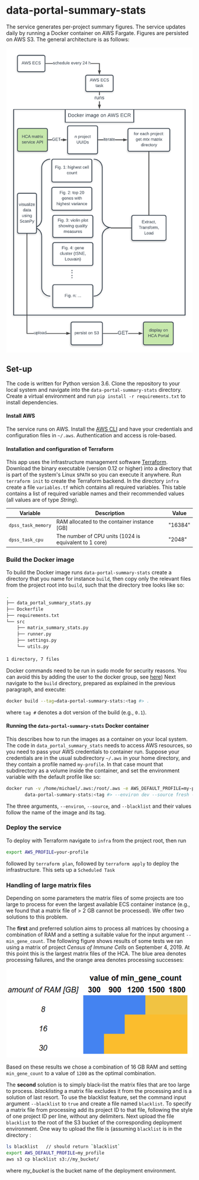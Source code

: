 # data-portal-summary-stats

The service generates per-project summary figures. The service updates daily by running 
a Docker container on AWS Fargate. Figures are persisted on AWS S3. The general
architecture is as follows:

![](./illustrations/spec_v4.png)

## Set-up
The code is written for Python version 3.6. Clone the repository to your local system and 
navigate into the `data-portal-summary-stats` directory. Create a virtual environment
and run `pip install -r requirements.txt` to install dependencies. 

#### Install AWS
The service runs on AWS. Install the [AWS CLI](https://docs.aws.amazon.com/cli/latest/userguide/install-linux.html)
 and have your credentials and configuration files in `~/.aws`. Authentication and access is role-based. 

#### Installation and configuration of Terraform
This app uses the infrastructure management software [Terraform](https://learn.hashicorp.com/terraform/getting-started/install.html).
 Download the binary executable (version 0.12 
or higher) into a directory that is part of the system's Linux `$PATH` so you can execute it 
anywhere. Run `terraform init` to create the Terraform backend. In the directory `infra` 
create a file `variables.tf` which contains all required variables. This table contains
a list of required variable names and their recommended values (all values are of type _String_).
 

| Variable | Description | Value |
| --- | --- | --- |
| `dpss_task_memory` | RAM allocated to the container instance [GB] | "16384" |
| `dpss_task_cpu` | The number of CPU units (1024 is equivalent to 1 core)| "2048" |



### Build the Docker image
To build the Docker image runs `data-portal-summary-stats` create a directory that you
name for instance `build`, then copy only the relevant files from the project root into `build`,
such that the directory tree looks like so:
```bash
.
├── data_portal_summary_stats.py
├── Dockerfile
├── requirements.txt
└── src
    ├── matrix_summary_stats.py
    ├── runner.py
    ├── settings.py
    └── utils.py

1 directory, 7 files
```


Docker commands need to be run in sudo mode for security reasons. You can avoid this by adding
 the user to the docker group, see [here](https://linoxide.com/linux-how-to/use-docker-without-sudo-ubuntu/))
 Next navigate to the `build` directory, prepared as explained in the previous paragraph, and
 execute:
```bash
docker build --tag=data-portal-summary-stats:<tag #> .
```
where `tag #` denotes a dot version of the build (e.g., `0.1`).
#### Running the `data-portal-summary-stats` Docker container

This describes how to run the images as a container on your local system. The code in 
`data_portal_summary_stats` needs to access AWS resources, so you need to pass your AWS
 credentials to container run. Suppose your credentials are in the usual subdirectory `~/.aws` 
 in your home directory, and they contain a profile named `my-profile`. In that case mount that 
 subdirectory as a volume inside the container, and set the environment variable with the default 
 profile like so:
```bash
docker run -v /home/michael/.aws:/root/.aws -e AWS_DEFAULT_PROFILE=my-profile \
       data-portal-summary-stats:<tag #> --environ dev --source fresh --blacklist true
```
The three arguments, `--environ`, `--source`, and `--blacklist` and their values follow the name 
of the image and its tag. 


### Deploy the service
To deploy with Terraform navigate to `infra` from the project root, then run 
```bash
export AWS_PROFILE=your-profile
```
followed by `terraform plan`, followed by `terraform apply` to deploy the infrastructure. This sets
up a `Scheduled Task`

### Handling of large matrix files
Depending on some parameters the matrix files of some projects are too large to process for even the largest available ECS 
container instance (e.g., we found that a matrix file of > 2 GB cannot be processed). We offer
 two solutions to this problem. 
 
The **first** and preferred solution aims to
 process all matrices by choosing a combination of RAM and a setting a suitable 
 value for the input
 argument `--min_gene_count`. The following figure shows results of some tests we ran using
 a matrix of project _Census of Immune Cells_ on September 4, 2019. At this point this is
 the largest matrix files of the HCA. The blue area denotes processing failures, and the 
 orange area denotes processing successes:
  
  ![tests](./illustrations/large-file-experiment_figure.png)
  
Based on these results we chose a combination of 16 GB RAM and setting `min_gene_count` to 
a value of `1200` as the optimal combination. 
 
The **second** solution is to simply black-list the matrix files that are too large to
 process. _blacklisting_
 a matrix file excludes it from the processing and is a solution of last resort. To use 
 the blacklist feature, set the command input argument `--blacklist` to `true` and create a 
 file named `blacklist`. To specify a matrix file from processing add its project ID to 
 that file, following the style of one project ID per line, without any delimiters. Next
 upload the file `blacklist` to the root of the S3 bucket of the corresponding
 deployment environment. One way to upload the file is (assuming `blacklist` is in the 
 directory :
 ```bash
 ls blacklist   // should return `blacklist`
 export AWS_DEFAULT_PROFILE=my_profile
 aws s3 cp blacklist s3://my_bucket/ 
```
where _my_bucket_ is the bucket name of the deployment environment.  